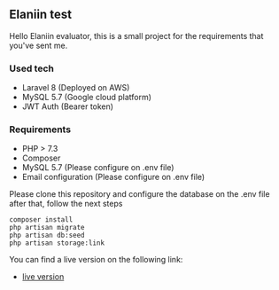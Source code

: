 
## Elaniin test

Hello Elaniin evaluator, this is a small project for the requirements that you've sent me.

### Used tech

- Laravel 8 (Deployed on AWS)
- MySQL 5.7 (Google cloud platform)
- JWT Auth (Bearer token)

### Requirements

- PHP > 7.3
- Composer
- MySQL 5.7 (Please configure on .env file)
- Email configuration (Please configure on .env file)


Please clone this repository and configure the database on the .env file
after that, follow the next steps
```
composer install
php artisan migrate
php artisan db:seed
php artisan storage:link

```

You can find a live version on the following link:

- [live version](https://elaniin.siliconsivar.com)
